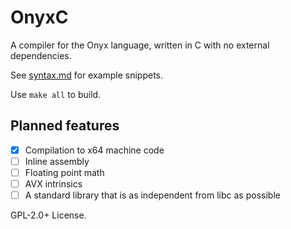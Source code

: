# OnyxC
A compiler for the Onyx language, written in C with no external dependencies.

See [syntax.md](syntax.md) for example snippets.

Use ```make all``` to build.

## Planned features
- [X] Compilation to x64 machine code
- [ ] Inline assembly
- [ ] Floating point math
- [ ] AVX intrinsics
- [ ] A standard library that is as independent from libc as possible

GPL-2.0+ License.

